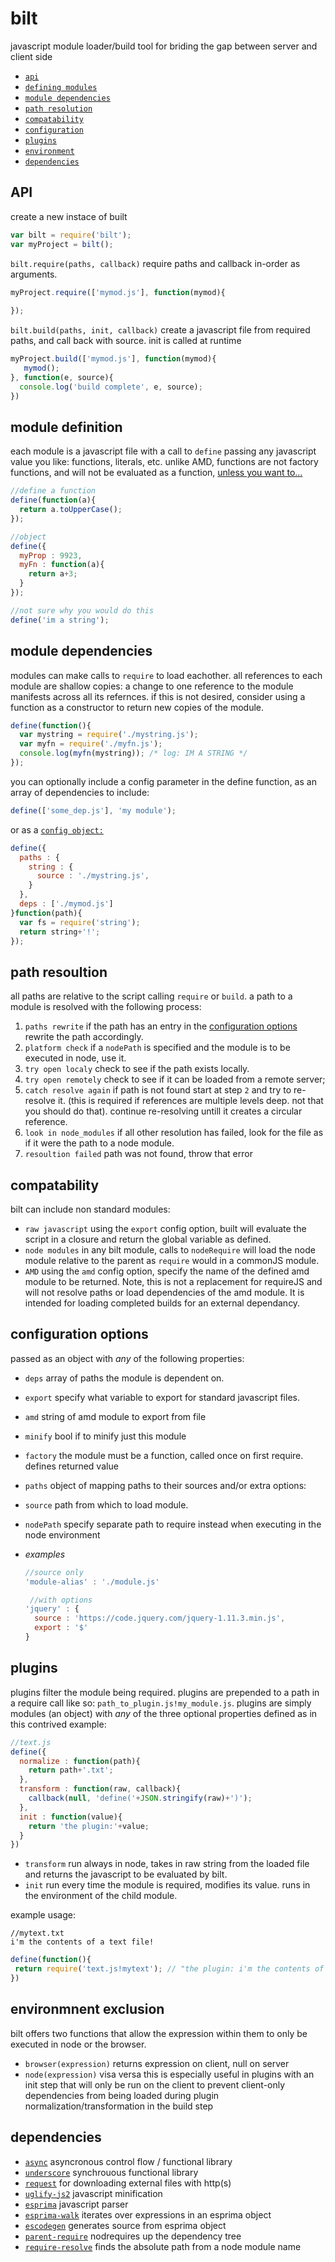 # bilt
javascript module loader/build tool for briding the gap between server and client side
 - [`api`](#api) 
 - [`defining modules`](#module-definition)
 - [`module dependencies`](#module-dependencies)
 - [`path resolution`](#path-resoultion)
 - [`compatability`](#compatability)
 - [`configuration`](#configuration-options)
 - [`plugins`](#plugins)
 - [`environment`](#environmnent-exclusion)
 - [`dependencies`](#dependencies)

## API
create a new instace of built 
~~~ Javascript
var bilt = require('bilt');
var myProject = bilt();
~~~

`bilt.require(paths, callback)` require paths and callback in-order as arguments.
~~~ Javascript
myProject.require(['mymod.js'], function(mymod){
 
});
~~~

`bilt.build(paths, init, callback)` create a javascript file from required paths, and call back with source. init is called at runtime
~~~ Javascript
myProject.build(['mymod.js'], function(mymod){
   mymod();
}, function(e, source){
  console.log('build complete', e, source);
})
~~~

## module definition
each module is a javascript file with a call to `define` passing any javascript value you like: functions, literals, etc. unlike AMD, functions are not factory functions, and will not be evaluated as a function, [unless you want to...](#factory-modules)
~~~ Javascript
//define a function
define(function(a){
  return a.toUpperCase();
});
~~~
~~~ Javascript
//object
define({
  myProp : 9923,
  myFn : function(a){
    return a+3;
  }
});
~~~
~~~ Javascript
//not sure why you would do this
define('im a string');
~~~

## module dependencies 
modules can make calls to `require` to load eachother. all references to each module are shallow copies: a change to one reference to the module manifests across all its refernces. if this is not desired, consider using a function as a constructor to return new copies of the module.
~~~ Javascript
define(function(){
  var mystring = require('./mystring.js');
  var myfn = require('./myfn.js');
  console.log(myfn(mystring)); /* log: IM A STRING */
});
~~~
you can optionally include a config parameter in the define function, as an array of dependencies to include:
~~~ Javascript
define(['some_dep.js'], 'my module');
~~~
or as a [`config object:`](#configuration-options)

~~~ Javascript
define({
  paths : {
  	string : {
      source : './mystring.js',
  	}
  },
  deps : ['./mymod.js']
}function(path){
  var fs = require('string');
  return string+'!';
});
~~~

## path resoultion
all paths are relative to the script calling `require` or `build`. a path to a module is resolved with the following process:
 1. `paths rewrite` if the path has an entry in the [configuration options](#configuration-options) rewrite the path accordingly.
 2. `platform check` if a `nodePath` is specified and the module is to be executed in node, use it.
 3. `try open localy` check to see if the path exists locally.
 4. `try open remotely` check to see if it can be loaded from a remote server;
 5. `catch resolve again` if path is not found start at step `2` and try to re-resolve it. (this is required if references are multiple levels deep. not that you should do that). continue re-resolving untill it creates a circular reference.
 6. `look in node_modules` if all other resolution has failed, look for the file as if it were the path to a node module.
 7. `resoultion failed` path was not found, throw that error

## compatability
bilt can include non standard modules:
 - `raw javascript` using the `export` config option, built will evaluate the script in a closure and return the global variable as defined.
 - `node modules` in any bilt module, calls to `nodeRequire` will load the node module relative to the parent as `require` would in a commonJS module.
 - `AMD` using the `amd` config option, specify the name of the defined amd module to be returned. Note, this is not a replacement for requireJS and will not resolve paths or load dependencies of the amd module. It is intended for loading completed builds for an external dependancy.

## configuration options
passed as an object with *any* of the following properties:
 - `deps` array of paths the module is dependent on.
 - `export` specify what variable to export for standard javascript files.
 - `amd` string of amd module to export from file
 - `minify` bool if to minify just this module
 - `factory` the module must be a function, called once on first require. defines returned value
 - `paths` object of mapping paths to their sources and/or extra options:
  - `source` path from which to load module.
  - `nodePath` specify separate path to require instead when executing in the node environment
 - *examples*

      ~~~ Javascript
      //source only
      'module-alias' : './module.js'
      ~~~
      ~~~ Javascript
       //with options
      'jquery' : {
        source : 'https://code.jquery.com/jquery-1.11.3.min.js',
        export : '$'
      }
      ~~~

## plugins
plugins filter the module being required. plugins are prepended to a path in a require call like so: `path_to_plugin.js!my_module.js`. plugins are simply modules (an object) with *any* of the three optional properties defined as in this contrived example:
~~~ Javascript
//text.js
define({
  normalize : function(path){
  	return path+'.txt';
  },
  transform : function(raw, callback){
  	callback(null, 'define('+JSON.stringify(raw)+')');
  },
  init : function(value){
  	return 'the plugin:'+value;
  }
})
~~~
 - `transform` run always in node, takes in raw string from the loaded file and returns the javascript to be evaluated by bilt.
 - `init` run every time the module is required, modifies its value. runs in the environment of the child module.

example usage:
~~~ 
//mytext.txt
i'm the contents of a text file!
~~~
~~~ Javascript
define(function(){
 return require('text.js!mytext'); // "the plugin: i'm the contents of a text file!"
})
~~~

## environmnent exclusion
bilt offers two functions that allow the expression within them to only be executed in node or the browser.
 - `browser(expression)` returns expression on client, null on server
 - `node(expression)` visa versa
this is especially useful in plugins with an init step that will only be run on the client to prevent client-only dependencies from being loaded during plugin normalization/transformation in the build step

## dependencies
 - [`async`](https://github.com/caolan/async) asyncronous control flow / functional library
 - [`underscore`](http://underscorejs.org/) synchrouous functional library
 - [`request`](https://github.com/request/request) for downloading external files with http(s)
 - [`uglify-js2`](https://github.com/mishoo/UglifyJS2) javascript minification
 - [`esprima`](http://esprima.org/) javascript parser
 - [`esprima-walk`](https://github.com/jrajav/esprima-walk) iterates over expressions in an esprima object
 - [`escodegen`](https://github.com/estools/escodegen) generates source from esprima object
 - [`parent-require`](https://github.com/jaredhanson/node-parent-require) nodrequires up the dependency tree
 - [`require-resolve`](https://github.com/qiu8310/require-resolve) finds the absolute path from a node module name
